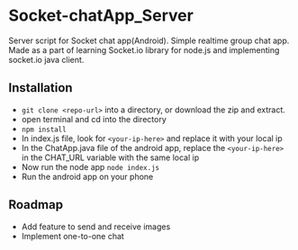 # Socket-chatApp_Server
Server script for Socket chat app(Android). Simple realtime group chat app.
Made as a part of learning Socket.io library for node.js and implementing socket.io java client.

## Installation
- `git clone <repo-url>` into a directory, or download the zip and extract.
- open terminal and cd into the directory
- `npm install`
- In index.js file, look for `<your-ip-here>` and replace it with your local ip
- In the ChatApp.java file of the android app, replace the `<your-ip-here>` in the CHAT_URL variable with the same local ip
- Now run the node app
    `node index.js`
- Run the android app on your phone

## Roadmap
- Add feature to send and receive images
- Implement one-to-one chat

